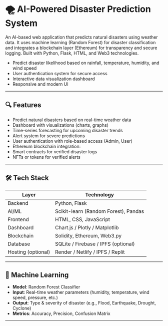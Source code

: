 # 🌪️ AI-Powered Disaster Prediction System

An AI-based web application that predicts natural disasters using weather data. It uses machine learning (Random Forest) for disaster classification and integrates a blockchain layer (Ethereum) for transparency and secure logging. Built with Python, Flask, HTML, and Web3 technologies.


- Predict disaster likelihood based on rainfall, temperature, humidity, and wind speed
- User authentication system for secure access
- Interactive data visualization dashboard
- Responsive and modern UI


---

## 🔍 Features

-  Predict natural disasters based on real-time weather data
-  Dashboard with visualizations (charts, graphs)
- Time-series forecasting for upcoming disaster trends
-  Alert system for severe predictions
-  User authentication with role-based access (Admin, User)
-  Ethereum blockchain integration:
  - Smart contracts for verified disaster logs
  - NFTs or tokens for verified alerts

---

## 🛠️ Tech Stack

| Layer             | Technology                              |
|------------------|------------------------------------------|
| Backend          | Python, Flask                            |
| AI/ML            | Scikit-learn (Random Forest), Pandas     |
| Frontend         | HTML, CSS, JavaScript                    |
| Dashboard        | Chart.js / Plotly / Matplotlib           |
| Blockchain       | Solidity, Ethereum, Web3.py              |
| Database         | SQLite / Firebase / IPFS (optional)      |
| Hosting (optional)| Render / Netlify / IPFS / Replit       |

---

## 🧠 Machine Learning

- **Model**: Random Forest Classifier
- **Input**: Real-time weather parameters (humidity, temperature, wind speed, pressure, etc.)
- **Output**: Type & severity of disaster (e.g., Flood, Earthquake, Drought, Cyclone)
- **Metrics**: Accuracy, Precision, Confusion Matrix

---


